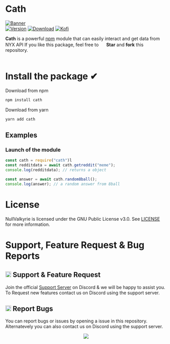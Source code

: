 # Cath

[![Banner](https://media.discordapp.net/attachments/842014909264953354/867806346593042483/Cath-temp-banner.png?width=1244&height=415)]()  
[![Version](https://img.shields.io/github/package-json/v/night0721/cath?style=for-the-badge&color=555555&labelColor=02023a)]()
[![Download](https://img.shields.io/npm/dt/cath?style=for-the-badge&color=02023a)]()
[![Kofi](https://img.shields.io/static/v1?label=Support%20Us&message=KO.FI&color=ff5e5b&logo=kofi&logoColor=white&style=for-the-badge&scale=1.4)]()

**Cath** is a powerful [npm](https://nodejs.org) module that can easily interact and get data from NYX API
If you like this package, feel free to <img src = "https://discord.com/assets/141d49436743034a59dec6bd5618675d.svg" width = "16"> **Star** and **fork** this repository.<br><br>

# Install the package ✔

Download from npm

```powershell
npm install cath
```

Download from yarn

```powershell
yarn add cath
```

## Examples

### Launch of the module

```js
const cath = require("cath")l
const redditdata = await cath.getreddit("meme");
console.log(redditdata); // returns a object

const answer = await cath.random8ball();
console.log(answer); // a random answer from 8ball
```

# License

NullValkyrie is licensed under the GNU Public License v3.0. See [LICENSE](https://github.com/night0721/cath/blob/master/LICENSE) for more information.

# Support, Feature Request & Bug Reports

## <img src = "https://cdn.discordapp.com/emojis/867093614403256350.png?v=1" width = 18> Support & Feature Request

Join the official [Support Server](https://discord.gg/SbQHChmGcp) on Discord & we will be happy to assist you. <br>
To Request new features contact us on Discord using the support server.

## <img src = "https://cdn.discordapp.com/emojis/867093601962950666.png?v=1" width = "18"> Report Bugs

You can report bugs or issues by opening a issue in this repository. Alternatevely you can also contact us on Discord using the support server.

<p align = "center">
  <a href="https://rebrand.ly/cathSupport" target="_blank"><img src="https://discordapp.com/api/guilds/718762019586572341/widget.png?style=banner1"></a>
</p>

